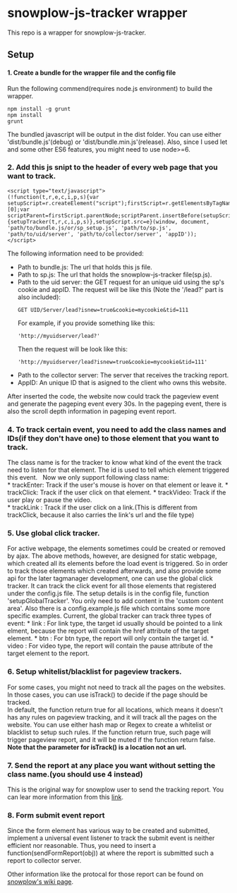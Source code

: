 # snowplow-js-tracker wrapper  

This repo is a wrapper for snowplow-js-tracker.

## Setup
#### 1. Create a bundle for the wrapper file and the config file  
Run the following commend(requires node.js environment) to build the wrapper.
```
npm install -g grunt
npm install
grunt
```
The bundled javascript will be output in the dist folder. You can use either 'dist/bundle.js'(debug) or 'dist/bundle.min.js'(release). Also, since I used let and some other ES6 features, you might need to use node>=6.
### 2. Add this js snipt to the header of every web page that you want to track.
```
<script type="text/javascript">
(!function(t,r,e,c,i,p,s){var setupScript=r.createElement("script");firstScript=r.getElementsByTagName("script")[0];var scriptParent=firstScript.parentNode;scriptParent.insertBefore(setupScript,firstScript);setupScript.async=1;setupScript.onload=function(){setupTracker(t,r,c,i,p,s)},setupScript.src=e}(window, document, 'path/to/bundle.js/or/sp_setup.js', 'path/to/sp.js', 'path/to/uid/server', 'path/to/collector/server', 'appID'));
</script> 
```
The following information need to be provided:
  * Path to bundle.js: The url that holds this js file.
  * Path to sp.js: The url that holds the snowplow-js-tracker file(sp.js).
  * Path to the uid server: the GET request for an unique uid using the sp's cookie and appID.
      The request will be like this (Note the '/lead?' part is also included):
      ```
      GET UID/Server/lead?isnew=true&cookie=mycookie&tid=111
      ```
      For example, if you provide something like this:
      ```
      'http://myuidserver/lead?'
      ```
      Then the request will be look like this:
      ```
      'http://myuidserver/lead?isnew=true&cookie=mycookie&tid=111'
      ```
  * Path to the collector server: The server that receives the tracking report.
  * AppID: An unique ID that is asigned to the client who owns this website.
      
   After inserted the code, the website now could track the pageview event and generate the pageping event every 30s. In the pageping event, there is also the scroll depth information in pageping event report.  
### 4. To track certain event, you need to add the class names and IDs(if they don't have one) to those element that you want to track.  
   The class name is for the tracker to know what kind of the event the track need to listen for that element. The id is used to tell which element triggered this event.  
   Now we only support following class name:  
      * trackEnter: Track if the user's mouse is hover on that element or leave it.
      * trackClick: Track if the user click on that element.
      * trackVideo: Track if the user play or pause the video.  
      * trackLink : Track if the user click on a link.(This is different from trackClick, because it also carries the link's url and the file type)

### 5. Use global click tracker.  
   For active webpage, the elements sometimes could be created or removed by ajax. The above methods, however, are designed for static webpage, which created all its elements before the load event is triggered. So in order to track those elements which created afterwards, and also provide some api for the later tagmanager development, one can use the global click tracker. It can track the click event for all those elements that registered under the config.js file.
   The setup details is in the config file, function 'setupGlobalTracker'. You only need to add content in the 'custom content area'. Also there is a config.example.js file which contains some more specific examples.
   Current, the global tracker can track three types of event:
    * link : For link type, the target id usually should be pointed to a link elment, because the report will contain the href attribute of the target element.
    * btn : For btn type, the report will only contain the target id.
    * video : For video type, the report will contain the pause attribute of the target element to the report.

### 6. Setup whitelist/blacklist for pageview trackers.  
For some cases, you might not need to track all the pages on the websites. In those cases, you can use isTrack() to decide if the page should be tracked.  
In default, the function return true for all locations, which means it doesn't has any rules on pageview tracking, and it will track all the pages on the website.
You can use either hash map or Regex to create a whitelist or blacklist to setup such rules. If the function return true, such page will trigger pageview report, and it will be muted if the function return false.
**Note that the parameter for isTrack() is a location not an url.**
    
### 7. Send the report at any place you want without setting the class name.(you should use 4 instead)  
This is the original way for snowplow user to send the tracking report. You can lear more information from this [link](https://github.com/snowplow/snowplow/wiki/2-Specific-event-tracking-with-the-Javascript-tracker).
    
### 8. Form submit event report  
Since the form element has various way to be created and submitted, implement a universal event listener to track the submit event is neither efficient nor reasonable. Thus, you need to insert a function(sendFormReport(obj)) at where the report is submitted such a report to collector server.

Other information like the protocal for those report can be found on [snowplow's wiki page](https://github.com/snowplow/snowplow/wiki/snowplow-tracker-protocol).

